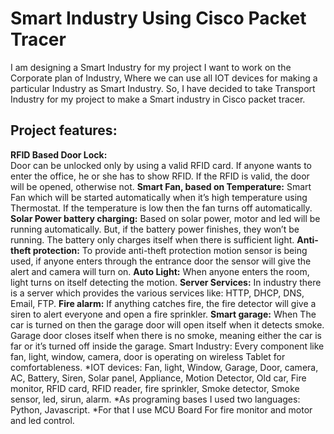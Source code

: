 # Smart Industry Using Cisco Packet Tracer
I am designing a Smart Industry for my project I want to work on the Corporate plan of Industry, Where we can use all IOT devices for making a particular Industry as Smart Industry. So, I have decided to take Transport Industry for my project to make a Smart industry in Cisco packet tracer.

## Project features:

**RFID Based Door Lock:** <br>Door can be unlocked only by using a valid RFID card. If anyone wants to enter the office, he or she has to show RFID. If the RFID is valid, the door will be opened, otherwise not.
**Smart Fan, based on Temperature:** Smart Fan which will be started automatically when it’s high temperature using Thermostat. If the temperature is low then the fan turns off automatically.
**Solar Power battery charging:** Based on solar power, motor and led will be running automatically. But, if the battery power finishes, they won’t be running. The battery only charges itself when there is sufficient light.
**Anti-theft protection:** To provide anti-theft protection motion sensor is being used, if anyone enters through the entrance door the sensor will give the alert and camera will turn on.
**Auto Light:** When anyone enters the room, light turns on itself detecting the motion.
**Server Services:** In industry there is a server which provides the various services like: HTTP, DHCP, DNS, Email, FTP.
**Fire alarm:** If anything catches fire, the fire detector will give a siren to alert everyone and open a fire sprinkler.
**Smart garage:** When The car is turned on then the garage door will open itself when it detects smoke. Garage door closes itself when there is no smoke, meaning either the car is far or it’s turned off inside the garage.
Smart Industry: Every component like fan, light, window, camera, door is operating on wireless Tablet for comfortableness.
*IOT devices: Fan, light, Window, Garage, Door, camera, AC, Battery, Siren, Solar panel, Appliance, Motion Detector, Old car, Fire monitor, RFID card, RFID reader, fire sprinkler, Smoke detector, Smoke sensor, led, sirun, alarm. 
*As programing bases I used two languages: Python, Javascript. *For that I use MCU Board For fire monitor and motor and led control.
